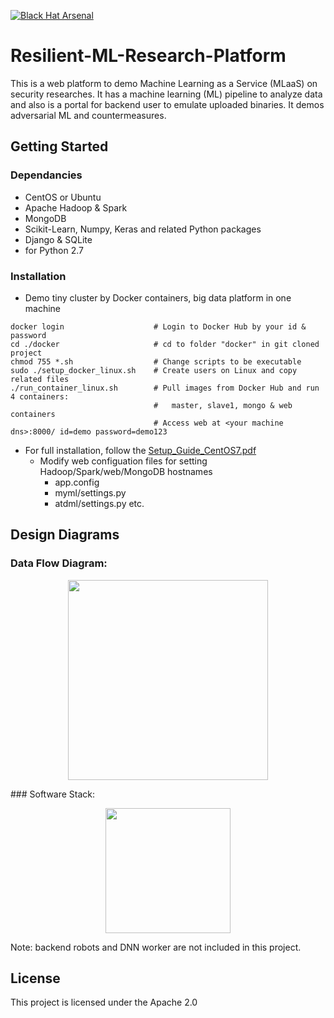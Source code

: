 [![Black Hat Arsenal](https://raw.githubusercontent.com/toolswatch/badges/master/arsenal/usa/2018.svg?sanitize=true)](http://www.toolswatch.org/2018/05/black-hat-arsenal-usa-2018-the-w0w-lineup/)

# Resilient-ML-Research-Platform 

This is a web platform to demo Machine Learning as a Service (MLaaS) on security researches. 
It has a machine learning (ML) pipeline to analyze data and also is a portal for backend user to emulate uploaded binaries.
It demos adversarial ML and countermeasures.

## Getting Started
### Dependancies
* CentOS or Ubuntu
* Apache Hadoop & Spark
* MongoDB
* Scikit-Learn, Numpy, Keras and related Python packages
* Django & SQLite
* for Python 2.7

### Installation
* Demo tiny cluster by Docker containers, big data platform in one machine
```
docker login                    # Login to Docker Hub by your id & password
cd ./docker                     # cd to folder "docker" in git cloned project
chmod 755 *.sh                  # Change scripts to be executable
sudo ./setup_docker_linux.sh    # Create users on Linux and copy related files
./run_container_linux.sh        # Pull images from Docker Hub and run 4 containers:
                                #   master, slave1, mongo & web containers
                                # Access web at <your machine dns>:8000/ id=demo password=demo123
```
* For full installation, follow the [Setup_Guide_CentOS7.pdf](Setup_Guide_CentOS7.pdf) 
  - Modify web configuation files for setting Hadoop/Spark/web/MongoDB hostnames
    * app.config
    * myml/settings.py
    * atdml/settings.py etc.

## Design Diagrams
### Data Flow Diagram:
<p align="center">
<img src="../master/atdml/static/atdml/img/mlaas_arch_gpu.png" height="320">
</p>
### Software Stack:
<p align="center">
<img src="../master/atdml/static/atdml/img/sw_stack.png" height="200">
</p>
Note: backend robots and DNN worker are not included in this project.

## License
This project is licensed under the Apache 2.0 


